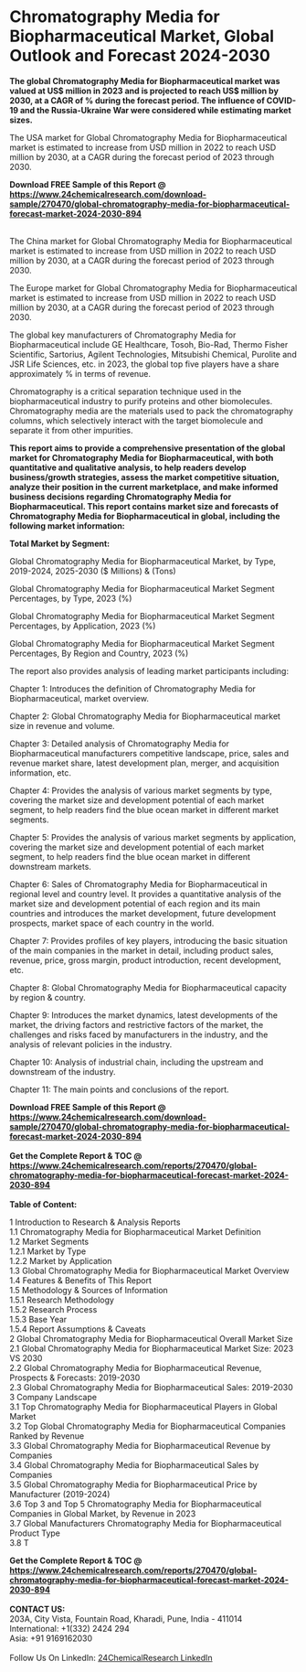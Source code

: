 <h1>Chromatography Media for Biopharmaceutical Market, Global Outlook and Forecast 2024-2030</h1><p><strong>The global Chromatography Media for Biopharmaceutical market was valued at US$ million in 2023 and is projected to reach US$ million by 2030, at a CAGR of % during the forecast period. The influence of COVID-19 and the Russia-Ukraine War were considered while estimating market sizes.</strong></p><p>
</p><p>The USA market for Global Chromatography Media for Biopharmaceutical market is estimated to increase from USD million in 2022 to reach USD million by 2030, at a CAGR during the forecast period of 2023 through 2030.</p><div><b>Download FREE Sample of this Report @ 
            <a href="https://www.24chemicalresearch.com/download-sample/270470/global-chromatography-media-for-biopharmaceutical-forecast-market-2024-2030-894">
            https://www.24chemicalresearch.com/download-sample/270470/global-chromatography-media-for-biopharmaceutical-forecast-market-2024-2030-894</a></b></div><br><p>
</p><p>The China market for Global Chromatography Media for Biopharmaceutical market is estimated to increase from USD million in 2022 to reach USD million by 2030, at a CAGR during the forecast period of 2023 through 2030.</p><p>
</p><p>The Europe market for Global Chromatography Media for Biopharmaceutical market is estimated to increase from USD million in 2022 to reach USD million by 2030, at a CAGR during the forecast period of 2023 through 2030.</p><p>
</p><p>The global key manufacturers of Chromatography Media for Biopharmaceutical include GE Healthcare, Tosoh, Bio-Rad, Thermo Fisher Scientific, Sartorius, Agilent Technologies, Mitsubishi Chemical, Purolite and JSR Life Sciences, etc. in 2023, the global top five players have a share approximately % in terms of revenue.</p><p>
Chromatography is a critical separation technique used in the biopharmaceutical industry to purify proteins and other biomolecules. Chromatography media are the materials used to pack the chromatography columns, which selectively interact with the target biomolecule and separate it from other impurities.</p><p>
<strong>This report aims to provide a comprehensive presentation of the global market for Chromatography Media for Biopharmaceutical, with both quantitative and qualitative analysis, to help readers develop business/growth strategies, assess the market competitive situation, analyze their position in the current marketplace, and make informed business decisions regarding Chromatography Media for Biopharmaceutical. This report contains market size and forecasts of Chromatography Media for Biopharmaceutical in global, including the following market information:</strong></p><p>
</p><p>
<strong>Total Market by Segment:</strong></p><p>
Global Chromatography Media for Biopharmaceutical Market, by Type, 2019-2024, 2025-2030 ($ Millions) &amp; (Tons)</p><p>
Global Chromatography Media for Biopharmaceutical Market Segment Percentages, by Type, 2023 (%)</p><p>
</p><p>
Global Chromatography Media for Biopharmaceutical Market Segment Percentages, by Application, 2023 (%)</p><p>
</p><p>
Global Chromatography Media for Biopharmaceutical Market Segment Percentages, By Region and Country, 2023 (%)</p><p>
</p><p>
The report also provides analysis of leading market participants including:</p><p>
</p><p>
</p><p>
Chapter 1: Introduces the definition of Chromatography Media for Biopharmaceutical, market overview.</p><p>
Chapter 2: Global Chromatography Media for Biopharmaceutical market size in revenue and volume.</p><p>
Chapter 3: Detailed analysis of Chromatography Media for Biopharmaceutical manufacturers competitive landscape, price, sales and revenue market share, latest development plan, merger, and acquisition information, etc.</p><p>
Chapter 4: Provides the analysis of various market segments by type, covering the market size and development potential of each market segment, to help readers find the blue ocean market in different market segments.</p><p>
Chapter 5: Provides the analysis of various market segments by application, covering the market size and development potential of each market segment, to help readers find the blue ocean market in different downstream markets.</p><p>
Chapter 6: Sales of Chromatography Media for Biopharmaceutical in regional level and country level. It provides a quantitative analysis of the market size and development potential of each region and its main countries and introduces the market development, future development prospects, market space of each country in the world.</p><p>
Chapter 7: Provides profiles of key players, introducing the basic situation of the main companies in the market in detail, including product sales, revenue, price, gross margin, product introduction, recent development, etc.</p><p>
Chapter 8: Global Chromatography Media for Biopharmaceutical capacity by region &amp; country.</p><p>
Chapter 9: Introduces the market dynamics, latest developments of the market, the driving factors and restrictive factors of the market, the challenges and risks faced by manufacturers in the industry, and the analysis of relevant policies in the industry.</p><p>
Chapter 10: Analysis of industrial chain, including the upstream and downstream of the industry.</p><p>
Chapter 11: The main points and conclusions of the report.</p><div><b>Download FREE Sample of this Report @ 
            <a href="https://www.24chemicalresearch.com/download-sample/270470/global-chromatography-media-for-biopharmaceutical-forecast-market-2024-2030-894">
            https://www.24chemicalresearch.com/download-sample/270470/global-chromatography-media-for-biopharmaceutical-forecast-market-2024-2030-894</a></b></div><br><div><b>Get the Complete Report & TOC @ 
            <a href="https://www.24chemicalresearch.com/reports/270470/global-chromatography-media-for-biopharmaceutical-forecast-market-2024-2030-894">
            https://www.24chemicalresearch.com/reports/270470/global-chromatography-media-for-biopharmaceutical-forecast-market-2024-2030-894</a></b></div><br>
            <b>Table of Content:</b><p>1 Introduction to Research & Analysis Reports<br />
    1.1 Chromatography Media for Biopharmaceutical Market Definition<br />
    1.2 Market Segments<br />
        1.2.1 Market by Type<br />
        1.2.2 Market by Application<br />
    1.3 Global Chromatography Media for Biopharmaceutical Market Overview<br />
    1.4 Features & Benefits of This Report<br />
    1.5 Methodology & Sources of Information<br />
        1.5.1 Research Methodology<br />
        1.5.2 Research Process<br />
        1.5.3 Base Year<br />
        1.5.4 Report Assumptions & Caveats<br />
2 Global Chromatography Media for Biopharmaceutical Overall Market Size<br />
    2.1 Global Chromatography Media for Biopharmaceutical Market Size: 2023 VS 2030<br />
    2.2 Global Chromatography Media for Biopharmaceutical Revenue, Prospects & Forecasts: 2019-2030<br />
    2.3 Global Chromatography Media for Biopharmaceutical Sales: 2019-2030<br />
3 Company Landscape<br />
    3.1 Top Chromatography Media for Biopharmaceutical Players in Global Market<br />
    3.2 Top Global Chromatography Media for Biopharmaceutical Companies Ranked by Revenue<br />
    3.3 Global Chromatography Media for Biopharmaceutical Revenue by Companies<br />
    3.4 Global Chromatography Media for Biopharmaceutical Sales by Companies<br />
    3.5 Global Chromatography Media for Biopharmaceutical Price by Manufacturer (2019-2024)<br />
    3.6 Top 3 and Top 5 Chromatography Media for Biopharmaceutical Companies in Global Market, by Revenue in 2023<br />
    3.7 Global Manufacturers Chromatography Media for Biopharmaceutical Product Type<br />
    3.8 T</p><div><b>Get the Complete Report & TOC @ 
            <a href="https://www.24chemicalresearch.com/reports/270470/global-chromatography-media-for-biopharmaceutical-forecast-market-2024-2030-894">
            https://www.24chemicalresearch.com/reports/270470/global-chromatography-media-for-biopharmaceutical-forecast-market-2024-2030-894</a></b></div><br><b>CONTACT US:</b><br>
            203A, City Vista, Fountain Road, Kharadi, Pune, India - 411014<br>
            International: +1(332) 2424 294<br>
            Asia: +91 9169162030 <br><br>
            Follow Us On LinkedIn: <a href="https://www.linkedin.com/company/24chemicalresearch/">24ChemicalResearch LinkedIn</a>